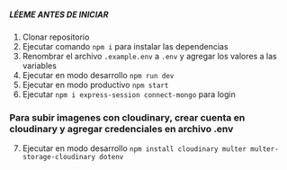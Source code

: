 ##### LÉEME ANTES DE INICIAR

1. Clonar repositorio
2. Ejecutar comando ```npm i``` para instalar las dependencias
3. Renombrar el archivo ```.example.env``` a ```.env``` y agregar los valores a las variables
4. Ejecutar en modo desarrollo ```npm run dev```
5. Ejecutar en modo productivo ```npm start```
6. Ejecutar ```npm i express-session connect-mongo``` para login

### Para subir imagenes con cloudinary, crear cuenta en cloudinary y agregar credenciales en archivo .env

7. Ejecutar en modo desarrollo ```npm install cloudinary multer multer-storage-cloudinary dotenv```
